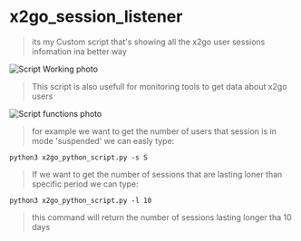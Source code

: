 # x2go_session_listener

> its my Custom script that's showing all the x2go user sessions infomation ina better way

![Script Working photo](/x2go_session_lister/photos/x2go1.png)


> This script is also usefull for monitoring tools to get data about x2go users

![Script functions photo](/x2go_session_lister/photos/helpOptions.png)

> for example we want to get the number of users that session is in mode 'suspended' we can easly type:

`python3 x2go_python_script.py -s S`

> If we want to get the number of sessions that are lasting loner than specific period we can type:

`python3 x2go_python_script.py -l 10`

> this command will return the number of sessions lasting longer tha 10 days
